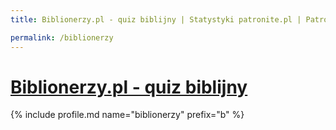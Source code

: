 ```yaml
---
title: Biblionerzy.pl - quiz biblijny | Statystyki patronite.pl | Patromierz

permalink: /biblionerzy
---
```


# [Biblionerzy.pl - quiz biblijny](https://patronite.pl/biblionerzy)

{% include profile.md name="biblionerzy" prefix="b" %}
